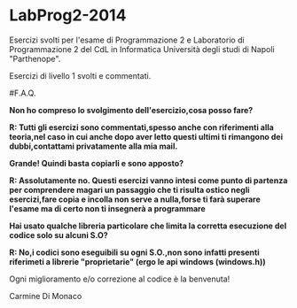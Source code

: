 # LabProg2-2014
Esercizi svolti per l'esame di Programmazione 2 e Laboratorio di Programmazione 2 del CdL in Informatica
Università degli studi di Napoli "Parthenope".


Esercizi di livello 1 svolti e commentati.

#F.A.Q.

<b>Non ho compreso lo svolgimento dell'esercizio,cosa posso fare?</b>

<b>R: Tutti gli esercizi sono commentati,spesso anche con riferimenti alla teoria,nel caso in cui anche dopo aver letto questi ultimi ti rimangono dei dubbi,contattami privatamente alla mia mail.</b>

<b>Grande! Quindi basta copiarli e sono apposto? </b>

<b>R: Assolutamente no. Questi esercizi vanno intesi come punto di partenza per comprendere magari un passaggio che ti risulta ostico negli esercizi,fare copia e incolla non serve a nulla,forse ti farà superare l'esame ma di certo non ti insegnerà a programmare </b>

<b>Hai usato qualche libreria particolare che limita la corretta esecuzione del codice solo su alcuni S.O? </b>

<b>R: No,i codici sono eseguibili su ogni S.O.,non sono infatti presenti riferimeti a librerie "proprietarie" (ergo le api windows (windows.h)) </b>

Ogni miglioramento e/o correzione al codice è la benvenuta!

Carmine Di Monaco


